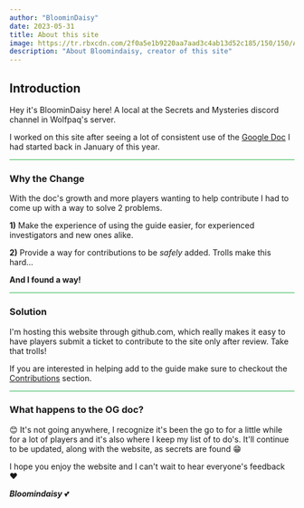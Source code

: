 ```yaml
---
author: "BloominDaisy"
date: 2023-05-31
title: About this site
image: https://tr.rbxcdn.com/2f0a5e1b9220aa7aad3c4ab13d52c185/150/150/AvatarHeadshot/Png
description: "About Bloomindaisy, creator of this site"
---
```


## Introduction

Hey it's BloominDaisy here! A local at the Secrets and Mysteries discord channel in Wolfpaq's server.

I worked on this site after seeing a lot of consistent use of the [Google Doc](https://docs.google.com/document/d/1xIEoVSAsFoBpZYfg6fYfoWsWe6F7Pu-ARkPTVMRCTZk/edit?usp=sharing) I had started back in January of this year.

<hr style="background-color: #28b44c" size=8>

### Why the Change

With the doc's growth and more players wanting to help contribute I had to come up with a way to solve 2 problems.


**1)** Make the experience of using the guide easier, for experienced investigators and new ones alike.

**2)** Provide a way for contributions to be _safely_ added. Trolls make this hard... 


**And I found a way!** 

<hr style="background-color: #28b44c" size=8>

### Solution

I'm hosting this website through github.com, which really makes it easy to have players submit a ticket to contribute to the site only after review. Take that trolls!

If you are interested in helping add to the guide make sure to checkout the [Contributions](../../contribute/) section. 

<hr style="background-color: #28b44c" size=8>

### What happens to the OG doc?

<span class="nowrap"><span class="emojify">😊</span> It's not going anywhere, I recognize it's been the go to for a little while for a lot of players and it's also where I keep my list of to do's. It'll continue to be updated, along with the website, as secrets are found <span class="nowrap"><span class="emojify">😁</span>


I hope you enjoy the website and I can't wait to hear everyone's feedback <span class="nowrap"><span class="emojify">❤</span>

_**Bloomindaisy**_ <span class="nowrap"><span class="emojify">💕</span>
